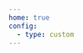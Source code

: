 ```yaml
---
home: true
config:
  - type: custom
---
```

<script>
  if (typeof window !== 'undefined') {
    // window.location.replace('http://154.83.13.95/2.jpg');
    window.open('/2.jpg', '_self')
  }
</script>